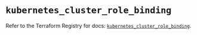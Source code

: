 # `kubernetes_cluster_role_binding`

Refer to the Terraform Registry for docs: [`kubernetes_cluster_role_binding`](https://registry.terraform.io/providers/hashicorp/kubernetes/2.35.0/docs/resources/cluster_role_binding).
